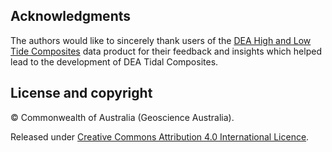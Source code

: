 ## Acknowledgments

The authors would like to sincerely thank users of the [DEA High and Low Tide Composites](knowledge.dea.ga.gov.au/data/version-history/dea-high-and-low-tide-imagery-landsat-2.0.0/) data product for their feedback and insights which helped lead to the development of DEA Tidal Composites.

## License and copyright

&copy; Commonwealth of Australia (Geoscience Australia).

Released under [Creative Commons Attribution 4.0 International Licence](https://creativecommons.org/licenses/by/4.0/).

